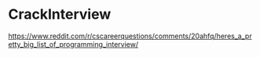 # CrackInterview
https://www.reddit.com/r/cscareerquestions/comments/20ahfq/heres_a_pretty_big_list_of_programming_interview/
